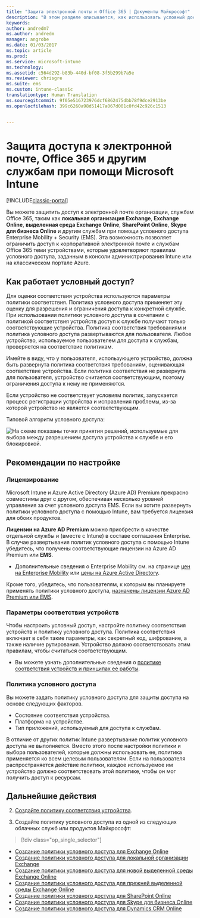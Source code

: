 ```yaml
---
title: "Защита электронной почты и Office 365 | Документы Майкрософт"
description: "В этом разделе описывается, как использовать условный доступ, чтобы разрешать доступ к корпоративной электронной почте и данным, расположенным в SharePoint Online и других службах, только совместимым устройствам."
keywords: 
author: andredm7
ms.author: andredm
manager: angrobe
ms.date: 01/03/2017
ms.topic: article
ms.prod: 
ms.service: microsoft-intune
ms.technology: 
ms.assetid: c564d292-b83b-440d-bf08-3f5b299b7a5e
ms.reviewer: chrisgre
ms.suite: ems
ms.custom: intune-classic
translationtype: Human Translation
ms.sourcegitcommit: 9f05e516723976dcf6862475dbb78f9dce2913be
ms.openlocfilehash: 399c6260a98d51417a067d001c0fd42c926c1513


---
```


# <a name="protect-access-to-email-office-365-and-other-services-with-microsoft-intune"></a>Защита доступа к электронной почте, Office 365 и другим службам при помощи Microsoft Intune

[!INCLUDE[classic-portal](../includes/classic-portal.md)]

Вы можете защитить доступ к электронной почте организации, службам Office 365, таким как **локальная организация Exchange**, **Exchange Online**, **выделенная среда Exchange Online**, **SharePoint Online**, **Skype для бизнеса Online** и другим службам при помощи условного доступа Enterprise Mobility + Security (EMS). Эта возможность позволяет ограничить доступ к корпоративной электронной почте и службам Office 365 теми устройствами, которые удовлетворяют правилам условного доступа, заданным в консоли администрирования Intune или на классическом портале Azure.
## <a name="how-does-conditional-access-work"></a>Как работает условный доступ?
Для оценки соответствия устройства используются параметры политики соответствия. Политика условного доступа применяет эту оценку для разрешения и ограничения доступа к конкретной службе. При использовании политики условного доступа в сочетании с политикой соответствия устройств доступ к службе получают только соответствующие устройства. Политика соответствия требованиям и политика условного доступа развертываются для пользователя. Любое устройство, используемое пользователем для доступа к службам, проверяется на соответствие политикам.

Имейте в виду, что у пользователя, использующего устройство, должна быть развернута политика соответствия требованиям, оценивающая соответствие устройства.
Если политика соответствия не развернута для пользователя, устройство считается соответствующим, поэтому ограничения доступа к нему не применяются.

Если устройство не соответствует условиям политик, запускается процесс регистрации устройства и исправления проблемы, из-за которой устройство не является соответствующим.

Типовой алгоритм условного доступа:

![На схеме показаны точки принятия решений, используемые для выбора между разрешением доступа устройства к службе и его блокировкой.](../media/ConditionalAccess4.png)

## <a name="setup-considerations"></a>Рекомендации по настройке

### <a name="licensing"></a>Лицензирование

Microsoft Intune и Azure Active Directory (Azure AD) Premium прекрасно совместимы друг с другом, обеспечивая несколько уровней управления за счет условного доступа EMS. Если вы хотите развернуть политики условного доступа с помощью Intune, вам требуется лицензия для обоих продуктов.

**Лицензии на Azure AD Premium** можно приобрести в качестве отдельной службы и (вместе с Intune) в составе соглашения Enterprise. В случае развертывания политик условного доступа с помощью Intune убедитесь, что получены соответствующие лицензии на Azure AD Premium или **EMS**.

- Дополнительные сведения о Enterprise Mobility см. на странице [цен на Enterprise Mobility](https://www.microsoft.com/en-us/cloud-platform/enterprise-mobility-pricing) или [цены на Azure Active Directory](https://azure.microsoft.com/en-us/pricing/details/active-directory/).

Кроме того, убедитесь, что пользователям, к которым вы планируете применять политики условного доступа, [назначены лицензии Azure AD Premium или EMS](/Intune/get-started/start-with-a-paid-subscription-to-microsoft-intune-step-4.md).

### <a name="device-compliance-settings"></a>Параметры соответствия устройств

Чтобы настроить условный доступ, настройте политику соответствия устройств и политику условного доступа. Политика соответствия включает в себя такие параметры, как секретный код, шифрование, а также наличие рутирования. Устройство должно соответствовать этим правилам, чтобы считаться соответствующим.

- Вы можете узнать дополнительные сведения о [политике соответствия устройств и принципах ее работы](introduction-to-device-compliance-policies-in-microsoft-intune.md).

### <a name="conditional-access-policy"></a>Политика условного доступа

Вы можете задать политику условного доступа для защиты доступа на основе следующих факторов.
- Состояние соответствия устройства.
- Платформа на устройстве.
- Тип приложений, используемый для доступа к службам.

В отличие от других политик Intune развертывание политик условного доступа не выполняется. Вместо этого после настройки политики и выбора пользователей, которые должны использовать ее, политика применяется ко всем целевым пользователям. Если на пользователя распространяется действие политики, каждое используемое им устройство должно соответствовать этой политике, чтобы он мог получить доступ к ресурсам.


## <a name="next-steps"></a>Дальнейшие действия


2. [Создайте политику соответствия устройства](create-a-device-compliance-policy-in-microsoft-intune.md).

2.  Создайте политику условного доступа из одной из следующих облачных служб или продуктов Майкрософт:
> [!div class="op_single_selector"]
  - [Создание политики условного доступа для Exchange Online](restrict-access-to-exchange-online-with-microsoft-intune.md)
  - [Создание политики условного доступа для локальной организации Exchange](restrict-access-to-exchange-onpremises-with-microsoft-intune.md)
  - [Создание политики условного доступа для новой выделенной среды Exchange Online](restrict-access-to-exchange-online-with-microsoft-intune.md)
  - [Создание политики условного доступа для прежней выделенной среды Exchange Online](restrict-access-to-exchange-onpremises-with-microsoft-intune.md)
  - [Создание политики условного доступа для SharePoint Online](restrict-access-to-sharepoint-online-with-microsoft-intune.md)
  - [Создание политики условного доступа для Skype для бизнеса Online](restrict-access-to-skype-for-business-online-with-microsoft-intune.md)
  - [Создание политики условного доступа для Dynamics CRM Online](restrict-access-to-dynamics-crm-online-with-microsoft-intune.md)



<!--HONumber=Jan17_HO4-->


